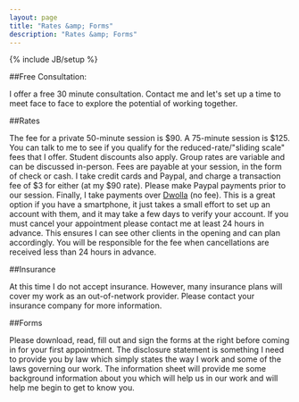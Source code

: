 ```yaml
---
layout: page
title: "Rates &amp; Forms"
description: "Rates &amp; Forms"
---
```

{% include JB/setup %}

##Free Consultation:

I offer a free 30 minute consultation.
Contact me and let's set up a time to meet face to face to explore the potential of working together.

##Rates

The fee for a private 50-minute session is $90. A 75-minute session is $125. You can talk to me to see if you qualify for the reduced-rate/"sliding scale" fees that I offer. Student discounts also apply.
Group rates are variable and can be discussed in-person.
Fees are payable at your session, in the form of check or cash. I take credit cards and Paypal, and charge a transaction fee of $3 for either (at my $90 rate). Please make Paypal payments prior to our session. Finally, I take payments over [Dwolla](http://dwolla.com/) (no fee). This is a great option if you have a smartphone, it just takes a small effort to set up an account with them, and it may take a few days to verify your account.
If you must cancel your appointment please contact me at least 24 hours in advance. This ensures I can see other clients in the opening and can plan accordingly. You will be responsible for the fee when cancellations are received less than 24 hours in advance.

##Insurance

At this time I do not accept insurance. However, many insurance plans will cover my work as an out-of-network provider. Please contact your insurance company for more information.

##Forms

Please download, read, fill out and sign the forms at the right before coming in for your first appointment. The disclosure statement is something I need to provide you by law which simply states the way I work and some of the laws governing our work. The information sheet will provide me some background information about you which will help us in our work and will help me begin to get to know you.
